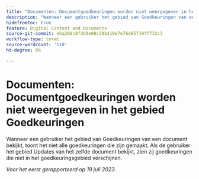 ```yaml
---
title: "Documenten: Documentgoedkeuringen worden niet weergegeven in het gebied Goedkeuringen."
description: "Wanneer een gebruiker het gebied van Goedkeuringen van een document bekijkt, toont het niet alle goedkeuringen die zijn gemaakt. Als de gebruiker het gebied Updates van het zelfde document bekijkt, zien zij goedkeuringen die niet in het goedkeuringsgebied verschijnen."
hidefromtoc: true
feature: Digital Content and Documents
source-git-commit: eba288c8fdd9e08c29b419e7e76d85719ff732c3
workflow-type: tm+mt
source-wordcount: '110'
ht-degree: 0%

---
```



# Documenten: Documentgoedkeuringen worden niet weergegeven in het gebied Goedkeuringen

<!--On WF and WFP TOCs-->

Wanneer een gebruiker het gebied van Goedkeuringen van een document bekijkt, toont het niet alle goedkeuringen die zijn gemaakt. Als de gebruiker het gebied Updates van het zelfde document bekijkt, zien zij goedkeuringen die niet in het goedkeuringsgebied verschijnen.

_Voor het eerst gerapporteerd op 19 juli 2023._
